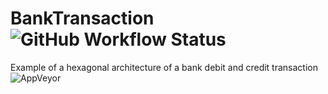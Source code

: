 # BankTransaction ![GitHub Workflow Status](https://img.shields.io/github/workflow/status/rabbittrix/BankSistem/dev)
Example of a hexagonal architecture of a bank debit and credit transaction
![AppVeyor](https://img.shields.io/appveyor/build/rabbittrix/BankSistem?color=black&label=build&logo=BankSistem&logoColor=green)
